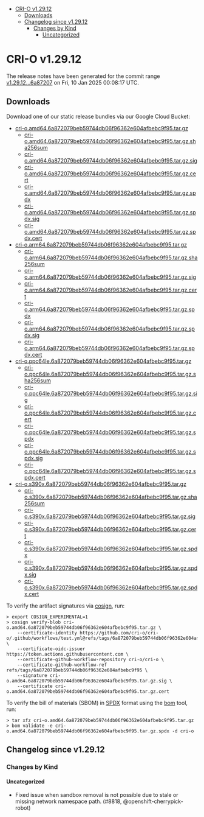 - [CRI-O v1.29.12](#cri-o-v12912)
  - [Downloads](#downloads)
  - [Changelog since v1.29.12](#changelog-since-v12912)
    - [Changes by Kind](#changes-by-kind)
      - [Uncategorized](#uncategorized)

# CRI-O v1.29.12

The release notes have been generated for the commit range
[v1.29.12...6a87207](https://github.com/cri-o/cri-o/compare/v1.29.12...v1.29.12) on Fri, 10 Jan 2025 00:08:17 UTC.

## Downloads

Download one of our static release bundles via our Google Cloud Bucket:

- [cri-o.amd64.6a872079beb59744db06f96362e604afbebc9f95.tar.gz](https://storage.googleapis.com/cri-o/artifacts/cri-o.amd64.6a872079beb59744db06f96362e604afbebc9f95.tar.gz)
  - [cri-o.amd64.6a872079beb59744db06f96362e604afbebc9f95.tar.gz.sha256sum](https://storage.googleapis.com/cri-o/artifacts/cri-o.amd64.6a872079beb59744db06f96362e604afbebc9f95.tar.gz.sha256sum)
  - [cri-o.amd64.6a872079beb59744db06f96362e604afbebc9f95.tar.gz.sig](https://storage.googleapis.com/cri-o/artifacts/cri-o.amd64.6a872079beb59744db06f96362e604afbebc9f95.tar.gz.sig)
  - [cri-o.amd64.6a872079beb59744db06f96362e604afbebc9f95.tar.gz.cert](https://storage.googleapis.com/cri-o/artifacts/cri-o.amd64.6a872079beb59744db06f96362e604afbebc9f95.tar.gz.cert)
  - [cri-o.amd64.6a872079beb59744db06f96362e604afbebc9f95.tar.gz.spdx](https://storage.googleapis.com/cri-o/artifacts/cri-o.amd64.6a872079beb59744db06f96362e604afbebc9f95.tar.gz.spdx)
  - [cri-o.amd64.6a872079beb59744db06f96362e604afbebc9f95.tar.gz.spdx.sig](https://storage.googleapis.com/cri-o/artifacts/cri-o.amd64.6a872079beb59744db06f96362e604afbebc9f95.tar.gz.spdx.sig)
  - [cri-o.amd64.6a872079beb59744db06f96362e604afbebc9f95.tar.gz.spdx.cert](https://storage.googleapis.com/cri-o/artifacts/cri-o.amd64.6a872079beb59744db06f96362e604afbebc9f95.tar.gz.spdx.cert)
- [cri-o.arm64.6a872079beb59744db06f96362e604afbebc9f95.tar.gz](https://storage.googleapis.com/cri-o/artifacts/cri-o.arm64.6a872079beb59744db06f96362e604afbebc9f95.tar.gz)
  - [cri-o.arm64.6a872079beb59744db06f96362e604afbebc9f95.tar.gz.sha256sum](https://storage.googleapis.com/cri-o/artifacts/cri-o.arm64.6a872079beb59744db06f96362e604afbebc9f95.tar.gz.sha256sum)
  - [cri-o.arm64.6a872079beb59744db06f96362e604afbebc9f95.tar.gz.sig](https://storage.googleapis.com/cri-o/artifacts/cri-o.arm64.6a872079beb59744db06f96362e604afbebc9f95.tar.gz.sig)
  - [cri-o.arm64.6a872079beb59744db06f96362e604afbebc9f95.tar.gz.cert](https://storage.googleapis.com/cri-o/artifacts/cri-o.arm64.6a872079beb59744db06f96362e604afbebc9f95.tar.gz.cert)
  - [cri-o.arm64.6a872079beb59744db06f96362e604afbebc9f95.tar.gz.spdx](https://storage.googleapis.com/cri-o/artifacts/cri-o.arm64.6a872079beb59744db06f96362e604afbebc9f95.tar.gz.spdx)
  - [cri-o.arm64.6a872079beb59744db06f96362e604afbebc9f95.tar.gz.spdx.sig](https://storage.googleapis.com/cri-o/artifacts/cri-o.arm64.6a872079beb59744db06f96362e604afbebc9f95.tar.gz.spdx.sig)
  - [cri-o.arm64.6a872079beb59744db06f96362e604afbebc9f95.tar.gz.spdx.cert](https://storage.googleapis.com/cri-o/artifacts/cri-o.arm64.6a872079beb59744db06f96362e604afbebc9f95.tar.gz.spdx.cert)
- [cri-o.ppc64le.6a872079beb59744db06f96362e604afbebc9f95.tar.gz](https://storage.googleapis.com/cri-o/artifacts/cri-o.ppc64le.6a872079beb59744db06f96362e604afbebc9f95.tar.gz)
  - [cri-o.ppc64le.6a872079beb59744db06f96362e604afbebc9f95.tar.gz.sha256sum](https://storage.googleapis.com/cri-o/artifacts/cri-o.ppc64le.6a872079beb59744db06f96362e604afbebc9f95.tar.gz.sha256sum)
  - [cri-o.ppc64le.6a872079beb59744db06f96362e604afbebc9f95.tar.gz.sig](https://storage.googleapis.com/cri-o/artifacts/cri-o.ppc64le.6a872079beb59744db06f96362e604afbebc9f95.tar.gz.sig)
  - [cri-o.ppc64le.6a872079beb59744db06f96362e604afbebc9f95.tar.gz.cert](https://storage.googleapis.com/cri-o/artifacts/cri-o.ppc64le.6a872079beb59744db06f96362e604afbebc9f95.tar.gz.cert)
  - [cri-o.ppc64le.6a872079beb59744db06f96362e604afbebc9f95.tar.gz.spdx](https://storage.googleapis.com/cri-o/artifacts/cri-o.ppc64le.6a872079beb59744db06f96362e604afbebc9f95.tar.gz.spdx)
  - [cri-o.ppc64le.6a872079beb59744db06f96362e604afbebc9f95.tar.gz.spdx.sig](https://storage.googleapis.com/cri-o/artifacts/cri-o.ppc64le.6a872079beb59744db06f96362e604afbebc9f95.tar.gz.spdx.sig)
  - [cri-o.ppc64le.6a872079beb59744db06f96362e604afbebc9f95.tar.gz.spdx.cert](https://storage.googleapis.com/cri-o/artifacts/cri-o.ppc64le.6a872079beb59744db06f96362e604afbebc9f95.tar.gz.spdx.cert)
- [cri-o.s390x.6a872079beb59744db06f96362e604afbebc9f95.tar.gz](https://storage.googleapis.com/cri-o/artifacts/cri-o.s390x.6a872079beb59744db06f96362e604afbebc9f95.tar.gz)
  - [cri-o.s390x.6a872079beb59744db06f96362e604afbebc9f95.tar.gz.sha256sum](https://storage.googleapis.com/cri-o/artifacts/cri-o.s390x.6a872079beb59744db06f96362e604afbebc9f95.tar.gz.sha256sum)
  - [cri-o.s390x.6a872079beb59744db06f96362e604afbebc9f95.tar.gz.sig](https://storage.googleapis.com/cri-o/artifacts/cri-o.s390x.6a872079beb59744db06f96362e604afbebc9f95.tar.gz.sig)
  - [cri-o.s390x.6a872079beb59744db06f96362e604afbebc9f95.tar.gz.cert](https://storage.googleapis.com/cri-o/artifacts/cri-o.s390x.6a872079beb59744db06f96362e604afbebc9f95.tar.gz.cert)
  - [cri-o.s390x.6a872079beb59744db06f96362e604afbebc9f95.tar.gz.spdx](https://storage.googleapis.com/cri-o/artifacts/cri-o.s390x.6a872079beb59744db06f96362e604afbebc9f95.tar.gz.spdx)
  - [cri-o.s390x.6a872079beb59744db06f96362e604afbebc9f95.tar.gz.spdx.sig](https://storage.googleapis.com/cri-o/artifacts/cri-o.s390x.6a872079beb59744db06f96362e604afbebc9f95.tar.gz.spdx.sig)
  - [cri-o.s390x.6a872079beb59744db06f96362e604afbebc9f95.tar.gz.spdx.cert](https://storage.googleapis.com/cri-o/artifacts/cri-o.s390x.6a872079beb59744db06f96362e604afbebc9f95.tar.gz.spdx.cert)

To verify the artifact signatures via [cosign](https://github.com/sigstore/cosign), run:

```console
> export COSIGN_EXPERIMENTAL=1
> cosign verify-blob cri-o.amd64.6a872079beb59744db06f96362e604afbebc9f95.tar.gz \
    --certificate-identity https://github.com/cri-o/cri-o/.github/workflows/test.yml@refs/tags/6a872079beb59744db06f96362e604afbebc9f95 \
    --certificate-oidc-issuer https://token.actions.githubusercontent.com \
    --certificate-github-workflow-repository cri-o/cri-o \
    --certificate-github-workflow-ref refs/tags/6a872079beb59744db06f96362e604afbebc9f95 \
    --signature cri-o.amd64.6a872079beb59744db06f96362e604afbebc9f95.tar.gz.sig \
    --certificate cri-o.amd64.6a872079beb59744db06f96362e604afbebc9f95.tar.gz.cert
```

To verify the bill of materials (SBOM) in [SPDX](https://spdx.org) format using the [bom](https://sigs.k8s.io/bom) tool, run:

```console
> tar xfz cri-o.amd64.6a872079beb59744db06f96362e604afbebc9f95.tar.gz
> bom validate -e cri-o.amd64.6a872079beb59744db06f96362e604afbebc9f95.tar.gz.spdx -d cri-o
```

## Changelog since v1.29.12

### Changes by Kind

#### Uncategorized
 - Fixed issue when sandbox removal is not possible due to stale or missing network namespace path. (#8818, @openshift-cherrypick-robot)